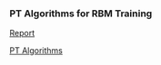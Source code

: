 ### PT Algorithms for RBM Training

[Report](https://github.com/Mittens2/PT-for-RBMs/blob/master/Report/report.pdf)

[PT Algorithms](https://github.com/Mittens2/PT-for-RBMs/blob/master/rbm.py)
